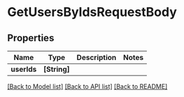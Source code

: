 # GetUsersByIdsRequestBody

## Properties
Name | Type | Description | Notes
------------ | ------------- | ------------- | -------------
**userIds** | **[String]** |  | 

[[Back to Model list]](../README.md#documentation-for-models) [[Back to API list]](../README.md#documentation-for-api-endpoints) [[Back to README]](../README.md)


